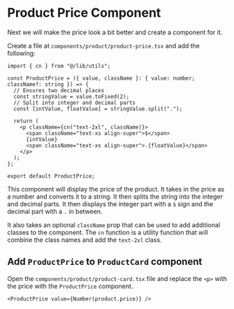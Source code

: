 # Product Price Component

Next we will make the price look a bit better and create a component for it.

Create a file at `components/product/product-price.tsx` and add the following:

```tsx
import { cn } from "@/lib/utils";

const ProductPrice = ({ value, className }: { value: number; className?: string }) => {
  // Ensures two decimal places
  const stringValue = value.toFixed(2);
  // Split into integer and decimal parts
  const [intValue, floatValue] = stringValue.split(".");

  return (
    <p className={cn("text-2xl", className)}>
      <span className="text-xs align-super">$</span>
      {intValue}
      <span className="text-xs align-super">.{floatValue}</span>
    </p>
  );
};

export default ProductPrice;
```

This component will display the price of the product. It takes in the price as a number and converts it to a string. It then splits the string into the integer and decimal parts. It then displays the integer part with a `$` sign and the decimal part with a `.` in between.

It also takes an optional `className` prop that can be used to add additional classes to the component. The `cn` function is a utility function that will combine the class names and add the `text-2xl` class.

## Add `ProductPrice` to `ProductCard` component

Open the `components/product/product-card.tsx` file and replace the `<p>` with the price with the `ProductPrice` component.

```tsx
<ProductPrice value={Number(product.price)} />
```
